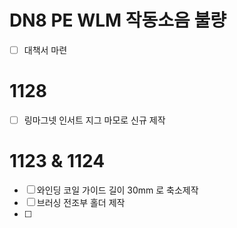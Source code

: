 
# DN8 PE WLM 작동소음 불량
- [ ] 대책서 마련


# 1128 
- [ ] 링마그넷 인서트 지그 마모로 신규 제작

# 1123 & 1124
- [ ] 와인딩 코일 가이드 길이 30mm 로 축소제작
- [ ] 브러싱 전조부 홀더 제작
- [ ] 